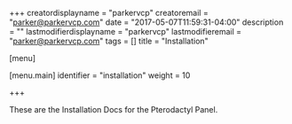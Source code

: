 +++
creatordisplayname = "parkervcp"
creatoremail = "parker@parkervcp.com"
date = "2017-05-07T11:59:31-04:00"
description = ""
lastmodifierdisplayname = "parkervcp"
lastmodifieremail = "parker@parkervcp.com"
tags = []
title = "Installation"

[menu]

  [menu.main]
    identifier = "installation"
    weight = 10

+++

These are the Installation Docs for the Pterodactyl Panel.
